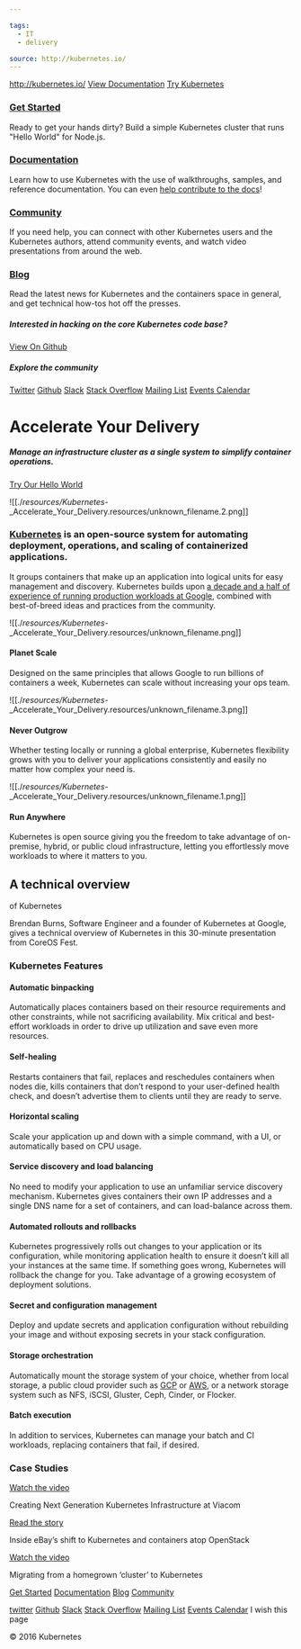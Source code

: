 ```yaml
---

tags: 
  - IT
  - delivery

source: http://kubernetes.io/
---
```

<http://kubernetes.io/>
[View Documentation](http://kubernetes.io/docs/) [Try Kubernetes](http://kubernetes.io/docs/hellonode/)

### [Get Started](http://kubernetes.io/docs/hellonode/)

Ready to get your hands dirty? Build a simple Kubernetes cluster that runs "Hello World" for Node.js.

### [Documentation](http://kubernetes.io/docs/)

Learn how to use Kubernetes with the use of walkthroughs, samples, and reference documentation. You can even [help contribute to the docs](http://kubernetes.io/editdocs/)!

### [Community](http://kubernetes.io/community/)

If you need help, you can connect with other Kubernetes users and the Kubernetes authors, attend community events, and watch video presentations from around the web.

### [Blog](http://blog.kubernetes.io/)

Read the latest news for Kubernetes and the containers space in general, and get technical how-tos hot off the presses.

##### Interested in hacking on the core Kubernetes code base?

[View On Github](https://github.com/kubernetes/kubernetes)

##### Explore the community

[Twitter](https://twitter.com/kubernetesio) [Github](https://github.com/kubernetes/kubernetes) [Slack](http://slack.k8s.io/) [Stack Overflow](http://stackoverflow.com/questions/tagged/kubernetes) [Mailing List](https://groups.google.com/forum/#!forum/google-containers) [Events Calendar](https://calendar.google.com/calendar/embed?src=nt2tcnbtbied3l6gi2h29slvc0%40group.calendar.google.com)

# Accelerate Your Delivery

##### Manage an infrastructure cluster as a single system to simplify container operations.

[Try Our Hello World](http://kubernetes.io/docs/hellonode/)
	
![[./_resources/Kubernetes_-_Accelerate_Your_Delivery.resources/unknown_filename.2.png]]

### [Kubernetes](http://kubernetes.io/docs/whatisk8s) is an open-source system for automating deployment, operations, and scaling of containerized applications.

It groups containers that make up an application into logical units for easy management and discovery. Kubernetes builds upon [a decade and a half of experience of running production workloads at Google](http://queue.acm.org/detail.cfm?id=2898444), combined with best-of-breed ideas and practices from the community.

![[./_resources/Kubernetes_-_Accelerate_Your_Delivery.resources/unknown_filename.png]]

#### Planet Scale

Designed on the same principles that allows Google to run billions of containers a week, Kubernetes can scale without increasing your ops team.

![[./_resources/Kubernetes_-_Accelerate_Your_Delivery.resources/unknown_filename.3.png]]

#### Never Outgrow

Whether testing locally or running a global enterprise, Kubernetes flexibility grows with you to deliver your applications consistently and easily no matter how complex your need is.

![[./_resources/Kubernetes_-_Accelerate_Your_Delivery.resources/unknown_filename.1.png]]

#### Run Anywhere

Kubernetes is open source giving you the freedom to take advantage of on-premise, hybrid, or public cloud infrastructure, letting you effortlessly move workloads to where it matters to you.

	

## A technical overview
of Kubernetes

Brendan Burns, Software Engineer and a founder of Kubernetes at Google, gives a technical overview of Kubernetes in this 30-minute presentation from CoreOS Fest.

	

### Kubernetes Features

#### Automatic binpacking

Automatically places containers based on their resource requirements and other constraints, while not sacrificing availability. Mix critical and best-effort workloads in order to drive up utilization and save even more resources.

#### Self-healing

Restarts containers that fail, replaces and reschedules containers when nodes die, kills containers that don’t respond to your user-defined health check, and doesn’t advertise them to clients until they are ready to serve.

#### Horizontal scaling

Scale your application up and down with a simple command, with a UI, or automatically based on CPU usage.

#### Service discovery and load balancing

No need to modify your application to use an unfamiliar service discovery mechanism. Kubernetes gives containers their own IP addresses and a single DNS name for a set of containers, and can load-balance across them.

#### Automated rollouts and rollbacks

Kubernetes progressively rolls out changes to your application or its configuration, while monitoring application health to ensure it doesn’t kill all your instances at the same time. If something goes wrong, Kubernetes will rollback the change for you. Take advantage of a growing ecosystem of deployment solutions.

#### Secret and configuration management

Deploy and update secrets and application configuration without rebuilding your image and without exposing secrets in your stack configuration.

#### Storage orchestration

Automatically mount the storage system of your choice, whether from local storage, a public cloud provider such as [GCP](https://cloud.google.com/storage/) or [AWS](http://media.amazonwebservices.com/AWS_Storage_Options.pdf), or a network storage system such as NFS, iSCSI, Gluster, Ceph, Cinder, or Flocker.

#### Batch execution

In addition to services, Kubernetes can manage your batch and CI workloads, replacing containers that fail, if desired.

	

### Case Studies

[Watch the video](https://youtu.be/OLwzSHBtxhI)

Creating Next Generation Kubernetes Infrastructure at Viacom

[Read the story](http://www.nextplatform.com/2015/11/12/inside-ebays-shift-to-kubernetes-and-containers-atop-openstack/)

Inside eBay’s shift to Kubernetes and containers atop OpenStack

[Watch the video](https://www.youtube.com/watch?v=6XGUTu3WhBw)

Migrating from a homegrown ‘cluster’ to Kubernetes

[Get Started](http://kubernetes.io/docs/hellonode/) [Documentation](http://kubernetes.io/docs/) [Blog](http://blog.kubernetes.io/) [Community](http://kubernetes.io/community/)

[twitter](https://twitter.com/kubernetesio) [Github](https://github.com/kubernetes/kubernetes) [Slack](http://slack.k8s.io/)
[Stack Overflow](http://stackoverflow.com/questions/tagged/kubernetes) [Mailing List](https://groups.google.com/forum/#!forum/google-containers) [Events Calendar](https://calendar.google.com/calendar/embed?src=nt2tcnbtbied3l6gi2h29slvc0%40group.calendar.google.com)
I wish this page

© 2016 Kubernetes
